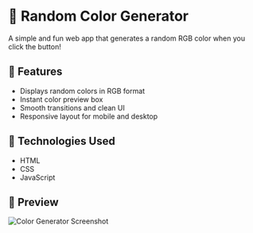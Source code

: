# 🎨 Random Color Generator

A simple and fun web app that generates a random RGB color when you click the button!

## 🚀 Features
- Displays random colors in RGB format
- Instant color preview box
- Smooth transitions and clean UI
- Responsive layout for mobile and desktop

## 🧩 Technologies Used
- HTML  
- CSS  
- JavaScript

## 📸 Preview
![Color Generator Screenshot](https://via.placeholder.com/600x300.png?text=Color+Generator+Preview)


